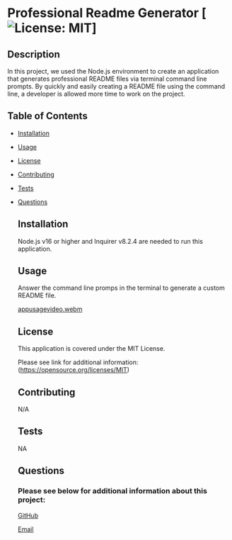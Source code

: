 # Professional Readme Generator [![License: MIT](https://img.shields.io/badge/License-MIT-yellow.svg)]
 
  ## Description

  In this project, we used the Node.js environment to create an application that generates professional README files via terminal command line prompts. By quickly and easily creating a README file using the command line, a developer is allowed more time to work on the project.



  ## Table of Contents

- [Installation](#installation)

- [Usage](#usage)

- [License](#license)

- [Contributing](#contributing)

- [Tests](#tests)

- [Questions](#questions)



  ## Installation

  Node.js v16 or higher and Inquirer v8.2.4 are needed to run this application.



  ## Usage

  Answer the command line promps in the terminal to generate a custom README file.
  
  [appusagevideo.webm](https://github.com/jjsdunc88/professional-readme-generator/assets/125617546/e95909d2-01fa-4d6a-ad51-c68697498f77)


  ## License

  This application is covered under the MIT License. 

  Please see link for additional information:
  (https://opensource.org/licenses/MIT)



  ## Contributing

  N/A



  ## Tests

  NA



  ## Questions

  ### Please see below for additional information about this project:

  [GitHub](https://github.com/jjsdunc88)

  [Email](mailto:jjsduncan@gmail.com)
